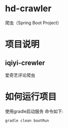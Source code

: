 hd-crawler
===========
爬虫（Spring Boot Project）

# 项目说明

## iqiyi-crewler
爱奇艺评论爬虫

# 如何运行项目
使用gradle启动服务
命令如下:
```
gradle clean bootRun
```
